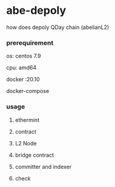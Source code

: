 # abe-depoly
how does depoly QDay chain (abelianL2) 

### prerequirement

os: centos 7.9

cpu: amd64

docker :20.10

docker-compose


### usage 
1. ethermint


2. contract


3. L2 Node 



4. bridge contract


5. committer and indexer



6. check
